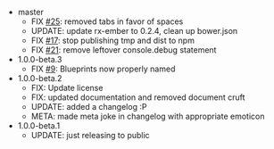 - master
  - FIX [#25](//github.com/netflix/ember-cli-nf-graph/issues/25): removed tabs in favor of spaces
  - UPDATE: update rx-ember to 0.2.4, clean up bower.json
  - FIX [#17](//github.com/netflix/ember-cli-nf-graph/pull/17): stop publishing tmp and dist to npm
  - FIX [#21](//github.com/netflix/ember-cli-nf-graph/issues/21): remove leftover console.debug statement
- 1.0.0-beta.3
  - FIX [#9](//github.com/netflix/ember-cli-nf-graph/issues/9): Blueprints now properly named
- 1.0.0-beta.2
  - FIX: Update license
  - FIX: updated documentation and removed document cruft
  - UPDATE: added a changelog :P
  - META: made meta joke in changelog with appropriate emoticon
- 1.0.0-beta.1
  - UPDATE: just releasing to public
